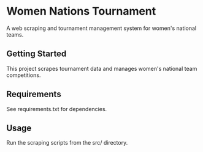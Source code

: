 # Women Nations Tournament

A web scraping and tournament management system for women's national teams.

## Getting Started

This project scrapes tournament data and manages women's national team competitions.

## Requirements

See requirements.txt for dependencies.

## Usage

Run the scraping scripts from the src/ directory.
